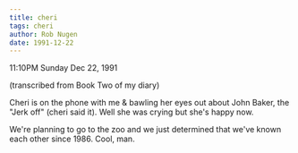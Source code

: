 ```yaml
---
title: cheri
tags: cheri
author: Rob Nugen
date: 1991-12-22
---
```


<p class=date>11:10PM Sunday Dec 22, 1991</p>

<p class=note>(transcribed from Book Two of my diary)</p>

<p>Cheri is on the phone with me & bawling her eyes out about John
Baker, the "Jerk off" (cheri said it).  Well she was crying but she's
happy now.

<p>We're planning to go to the zoo and we just determined that we've
known each other since 1986.  Cool, man.
